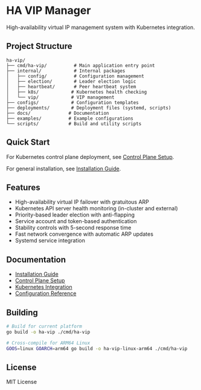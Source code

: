 # HA VIP Manager

High-availability virtual IP management system with Kubernetes integration.

## Project Structure

```
ha-vip/
├── cmd/ha-vip/          # Main application entry point
├── internal/            # Internal packages
│   ├── config/          # Configuration management
│   ├── election/        # Leader election logic
│   ├── heartbeat/       # Peer heartbeat system
│   ├── k8s/            # Kubernetes health checking
│   └── vip/            # VIP management
├── configs/            # Configuration templates
├── deployments/        # Deployment files (systemd, scripts)
├── docs/              # Documentation
├── examples/          # Example configurations
└── scripts/           # Build and utility scripts
```

## Quick Start

For Kubernetes control plane deployment, see [Control Plane Setup](docs/CONTROL-PLANE-SETUP.md).

For general installation, see [Installation Guide](docs/INSTALL.md).

## Features

- High-availability virtual IP failover with gratuitous ARP
- Kubernetes API server health monitoring (in-cluster and external)
- Priority-based leader election with anti-flapping
- Service account and token-based authentication
- Stability controls with 5-second response time
- Fast network convergence with automatic ARP updates
- Systemd service integration

## Documentation

- [Installation Guide](docs/INSTALL.md)
- [Control Plane Setup](docs/CONTROL-PLANE-SETUP.md)
- [Kubernetes Integration](docs/KUBERNETES.md)
- [Configuration Reference](docs/README.md)

## Building

```bash
# Build for current platform
go build -o ha-vip ./cmd/ha-vip

# Cross-compile for ARM64 Linux
GOOS=linux GOARCH=arm64 go build -o ha-vip-linux-arm64 ./cmd/ha-vip
```

## License

MIT License
